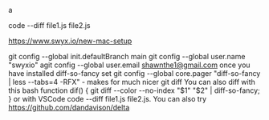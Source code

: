 a

<!-- https://dandavison.github.io/delta/tips-and-tricks/using-delta-with-vscode.html -->

<!-- https://www.reddit.com/r/commandline/comments/x1pv3z/a_better_git_diff_with_delta/ -->
<!-- git diff | delta => or put delta config and do not do it -->

code --diff file1.js file2.js

https://www.swyx.io/new-mac-setup

git config --global init.defaultBranch main
git config --global user.name "swyxio"
agit config --global user.email shawnthe1@gmail.com
once you have installed diff-so-fancy
set git config --global core.pager "diff-so-fancy | less --tabs=4 -RFX" - makes for much nicer git diff
You can also diff with this bash function dif() { git diff --color --no-index "$1" "$2" | diff-so-fancy; } or with VSCode code --diff file1.js file2.js.
You can also try https://github.com/dandavison/delta

<!--
All git commands that display diff output should now display syntax-highlighted output. For example:

git diff
git show
git log -p
git stash show -p
git reflog -p
git add -p -->
